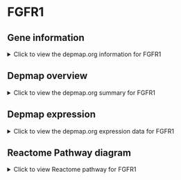 <h1>FGFR1</h1>

<h2>Gene information</h2>
<details>
  <summary>Click to view the depmap.org information for FGFR1</summary>
  <iframe src="https://depmap.org/portal/gene/FGFR1?tab=about" style="border:none;width:100%;height:800px"></iframe>
</details>

<h2>Depmap overview</h2>
<details>
  <summary>Click to view the depmap.org summary for FGFR1</summary>
  <iframe src="https://depmap.org/portal/gene/FGFR1?tab=overview" style="border:none;width:100%;height:800px"></iframe>
</details>

<h2>Depmap expression</h2>
<details>
  <summary>Click to view the depmap.org expression data for FGFR1</summary>
  <iframe src="https://depmap.org/portal/gene/FGFR1?tab=characterization" style="border:none;width:100%;height:800px"></iframe>
</details>



<h2>Reactome Pathway diagram</h2>
<details>
  <summary>Click to view Reactome pathway for FGFR1</summary>
  <p>Signaling by plasma membrane FGFR1 fusions</p>
  <iframe src="https://reactome.org/PathwayBrowser/#/R-HSA-8853336" style="border:none;width:100%;height:800px"></iframe>
</details>



